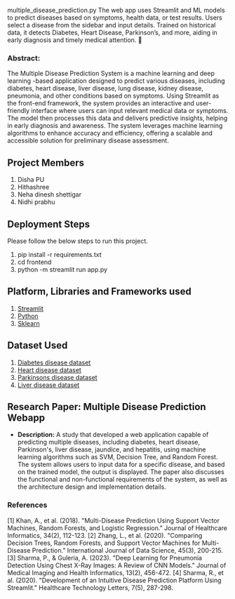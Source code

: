 multiple_disease_prediction.py
The web app uses Streamlit and ML models to predict diseases based on symptoms, health data, or test results. Users select a disease from the sidebar and input details. Trained on historical data, it detects Diabetes, Heart Disease, Parkinson’s, and more, aiding in early diagnosis and timely medical attention. 🚀

### Abstract:
The Multiple Disease Prediction System is a machine learning and deep learning -based application designed to predict various diseases, including diabetes, heart disease, liver disease, lung disease, kidney disease, pneumonia, and other conditions based on symptoms. Using Streamlit as the front-end framework, the system provides an interactive and user-friendly interface where users can input relevant medical data or symptoms. The model then processes this data and delivers predictive insights, helping in early diagnosis and awareness. The system leverages machine learning algorithms to enhance accuracy and efficiency, offering a scalable and accessible solution for preliminary disease assessment.

## Project Members
1. Disha PU 
2. Hithashree
3. Neha dinesh shettigar
4. Nidhi prabhu

## Deployment Steps
Please follow the below steps to run this project.
<br>
1. pip install -r requirements.txt <br>
2. cd frontend <br>
3. python -m streamlit run app.py

## Platform, Libraries and Frameworks used
1. [Streamlit](https://docs.streamlit.io/library/get-started)
2. [Python](https://www.python.org)
3. [Sklearn](https://scikit-learn.org/stable/index.html)

## Dataset Used
1. [Diabetes disease dataset](https://www.kaggle.com/datasets/mathchi/diabetes-data-set/data)
2. [Heart disease dataset](https://www.kaggle.com/datasets/rishidamarla/heart-disease-prediction/data)
3. [Parkinsons disease dataset](https://www.kaggle.com/code/arunkumarpyramid/detection-parkinson-s-disease/data)
4. [Liver disease dataset](https://www.kaggle.com/code/harisyammnv/liver-disease-prediction/data)

## Research Paper: Multiple Disease Prediction Webapp 
- **Description:** A study that developed a web application capable of predicting multiple diseases, including diabetes, heart disease, Parkinson's, liver disease, jaundice, and hepatitis, using machine learning algorithms such as SVM, Decision Tree, and Random Forest. The system allows users to input data for a specific disease, and based on the trained model, the output is displayed. The paper also discusses the functional and non-functional requirements of the system, as well as the architecture design and implementation details.

### References
[1]	Khan, A., et al. (2018). "Multi-Disease Prediction Using Support Vector Machines, Random Forests, and Logistic Regression." Journal of Healthcare Informatics, 34(2), 112-123.
[2]	Zhang, L., et al. (2020). "Comparing Decision Trees, Random Forests, and Support Vector Machines for Multi-Disease Prediction." International Journal of Data Science, 45(3), 200-215.
[3]	Sharma, P., & Guleria, A. (2023). "Deep Learning for Pneumonia Detection Using Chest X-Ray Images: A Review of CNN Models." Journal of Medical Imaging and Health Informatics, 13(2), 456-472.
[4]	Sharma, R., et al. (2020). "Development of an Intuitive Disease Prediction Platform Using Streamlit." Healthcare Technology Letters, 7(5), 287-298.
